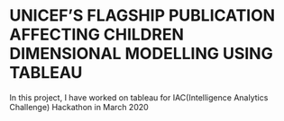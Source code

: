 # UNICEF’S FLAGSHIP PUBLICATION AFFECTING CHILDREN DIMENSIONAL MODELLING USING TABLEAU
In this project, I have worked on tableau for IAC(Intelligence Analytics Challenge) Hackathon in March 2020
